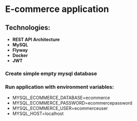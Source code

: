 # E-commerce application

## Technologies:
- <b> REST API Architecture</b>
- <b> MySQL</b>
- <b> Flyway</b>
- <b> Docker</b>
- <b> JWT</b>

### Create simple empty mysql database

### Run application with environment variables:
- MYSQL_ECOMMERCE_DATABASE=ecommerce
- MYSQL_ECOMMERCE_PASSWORD=ecommercepassword
- MYSQL_ECOMMERCE_USER=ecommerceuser
- MYSQL_HOST=localhost

